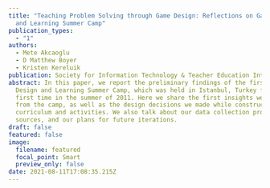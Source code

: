 ```yaml
---
title: "Teaching Problem Solving through Game Design: Reflections on Game Design
  and Learning Summer Camp"
publication_types:
  - "1"
authors:
  - Mete Akcaoglu
  - D Matthew Boyer
  - Kristen Kereluik
publication: Society for Information Technology & Teacher Education International Conference
abstract: In this paper, we report the preliminary findings of the first Game
  Design and Learning Summer Camp, which was held in Istanbul, Turkey for the
  first time in the summer of 2011. Here we share the first insights we gained
  from the camp, as well as the design decisions we made while constructing our
  curriculum and activities. We also talk about our data collection process and
  sources, and our plans for future iterations.
draft: false
featured: false
image:
  filename: featured
  focal_point: Smart
  preview_only: false
date: 2021-08-11T17:08:35.215Z
---
```

